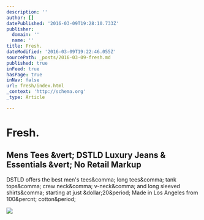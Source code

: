 ```yaml
---
description: ''
author: []
datePublished: '2016-03-09T19:28:10.733Z'
publisher:
  domain: ''
  name: ''
title: Fresh.
dateModified: '2016-03-09T19:22:46.055Z'
sourcePath: _posts/2016-03-09-fresh.md
published: true
inFeed: true
hasPage: true
inNav: false
url: fresh/index.html
_context: 'http://schema.org'
_type: Article

---
```

# Fresh.

<article style=""><h1>Mens Tees &amp;vert; DSTLD Luxury Jeans &amp; Essentials &amp;vert; No Retail Markup</h1><p>DSTLD offers the best men's tees&amp;comma; long tees&amp;comma; tank tops&amp;comma; crew neck&amp;comma; v-neck&amp;comma; and long sleeved shirts&amp;comma; starting at just &amp;dollar;20&amp;period; Made in Los Angeles from 100&amp;percnt; cotton&amp;period;</p><img src="https://d1rmh0d6ncopa8.cloudfront.net/og-3.jpg" /></article>